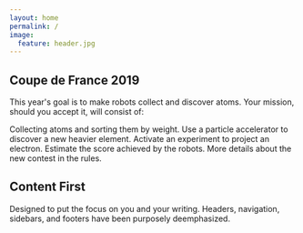 ```yaml
---
layout: home
permalink: /
image:
  feature: header.jpg
---
```


<div class="tiles">
</div><!-- /.tiles -->

<div class="tile">
  <h2 class="post-title">Coupe de France 2019</h2>
  <p class="post-excerpt">This year's goal is to make robots collect and discover atoms. Your mission, should you accept it, will consist of:

Collecting atoms and sorting them by weight.
Use a particle accelerator to discover a new heavier element.
Activate an experiment to project an electron.
Estimate the score achieved by the robots.
More details about the new contest in the rules.</p>
</div><!-- /.tile -->

<div class="tile">
  <h2 class="post-title">Content First</h2>
  <p class="post-excerpt">Designed to put the focus on you and your writing. Headers, navigation, sidebars, and footers have been purposely deemphasized.</p>
</div><!-- /.tile -->

